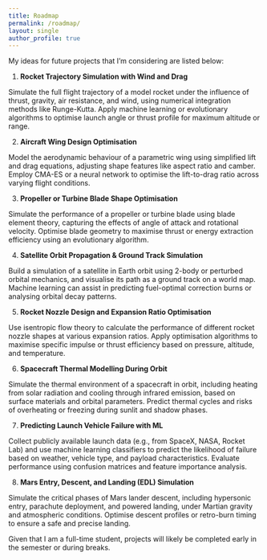 ```yaml
---
title: Roadmap
permalink: /roadmap/
layout: single
author_profile: true
---
```


My ideas for future projects that I’m considering are listed below:

1. **Rocket Trajectory Simulation with Wind and Drag**

Simulate the full flight trajectory of a model rocket under the influence of thrust, gravity, air resistance, and wind, using numerical integration methods like Runge-Kutta. Apply machine learning or evolutionary algorithms to optimise launch angle or thrust profile for maximum altitude or range.

2. **Aircraft Wing Design Optimisation**
   
Model the aerodynamic behaviour of a parametric wing using simplified lift and drag equations, adjusting shape features like aspect ratio and camber. Employ CMA-ES or a neural network to optimise the lift-to-drag ratio across varying flight conditions.

3. **Propeller or Turbine Blade Shape Optimisation**

Simulate the performance of a propeller or turbine blade using blade element theory, capturing the effects of angle of attack and rotational velocity. Optimise blade geometry to maximise thrust or energy extraction efficiency using an evolutionary algorithm.

4. **Satellite Orbit Propagation & Ground Track Simulation**
   
Build a simulation of a satellite in Earth orbit using 2-body or perturbed orbital mechanics, and visualise its path as a ground track on a world map. Machine learning can assist in predicting fuel-optimal correction burns or analysing orbital decay patterns.

5. **Rocket Nozzle Design and Expansion Ratio Optimisation**
   
Use isentropic flow theory to calculate the performance of different rocket nozzle shapes at various expansion ratios. Apply optimisation algorithms to maximise specific impulse or thrust efficiency based on pressure, altitude, and temperature.

6. **Spacecraft Thermal Modelling During Orbit**
   
Simulate the thermal environment of a spacecraft in orbit, including heating from solar radiation and cooling through infrared emission, based on surface materials and orbital parameters. Predict thermal cycles and risks of overheating or freezing during sunlit and shadow phases.

7. **Predicting Launch Vehicle Failure with ML**
   
Collect publicly available launch data (e.g., from SpaceX, NASA, Rocket Lab) and use machine learning classifiers to predict the likelihood of failure based on weather, vehicle type, and payload characteristics. Evaluate performance using confusion matrices and feature importance analysis.

8. **Mars Entry, Descent, and Landing (EDL) Simulation**
   
Simulate the critical phases of Mars lander descent, including hypersonic entry, parachute deployment, and powered landing, under Martian gravity and atmospheric conditions. Optimise descent profiles or retro-burn timing to ensure a safe and precise landing.

Given that I am a full-time student, projects will likely be completed early in the semester or during breaks.
